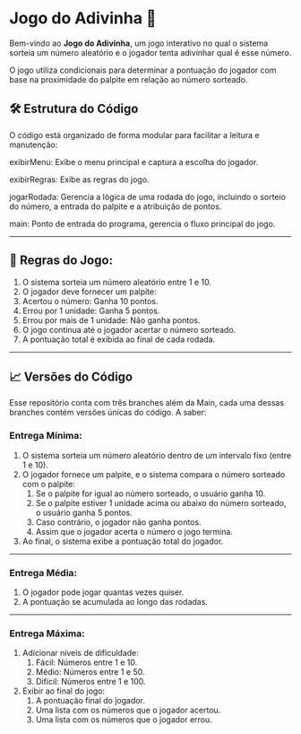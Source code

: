 # Jogo do Adivinha 🎲

Bem-vindo ao **Jogo do Adivinha**, um jogo interativo no qual o sistema sorteia um número aleatório e o jogador tenta adivinhar qual é esse número. 

O jogo utiliza condicionais para determinar a pontuação do jogador com base na proximidade do palpite em relação ao número sorteado.

## 🛠️ Estrutura do Código

O código está organizado de forma modular para facilitar a leitura e manutenção:

exibirMenu: Exibe o menu principal e captura a escolha do jogador.

exibirRegras: Exibe as regras do jogo.

jogarRodada: Gerencia a lógica de uma rodada do jogo, incluindo o sorteio do número, a entrada do palpite e a atribuição de pontos.

main: Ponto de entrada do programa, gerencia o fluxo principal do jogo.

---
## 📜 Regras do Jogo:

1. O sistema sorteia um número aleatório entre 1 e 10.
3. O jogador deve fornecer um palpite:
4. Acertou o número: Ganha 10 pontos.
5. Errou por 1 unidade: Ganha 5 pontos.
6. Errou por mais de 1 unidade: Não ganha pontos.
7. O jogo continua até o jogador acertar o número sorteado.
8. A pontuação total é exibida ao final de cada rodada.

---
## 📈 Versões do Código
Esse repositório conta com três branches além da Main, cada uma dessas branches contém versões únicas do código. A saber:

### Entrega Mínima:
1. O sistema sorteia um número aleatório dentro de um intervalo fixo (entre 1 e 10).
2. O jogador fornece um palpite, e o sistema compara o número sorteado com o palpite:
   1. Se o palpite for igual ao número sorteado, o usuário ganha 10.
   2. Se o palpite estiver 1 unidade acima ou abaixo do número sorteado, o usuário ganha
      5 pontos.
   3. Caso contrário, o jogador não ganha pontos.
   4. Assim que o jogador acerta o número o jogo termina. 
3. Ao final, o sistema exibe a pontuação total do jogador.

--- 
### Entrega Média:

1. O jogador pode jogar quantas vezes quiser.
2. A pontuação se acumulada ao longo das rodadas.

---
### Entrega Máxima:

1. Adicionar níveis de dificuldade:
   1. Fácil: Números entre 1 e 10.
   2. Médio: Números entre 1 e 50.
   3. Difícil: Números entre 1 e 100.
3. Exibir ao final do jogo:
   1. A pontuação final do jogador.
   2. Uma lista com os números que o jogador acertou.
   3. Uma lista com os números que o jogador errou.